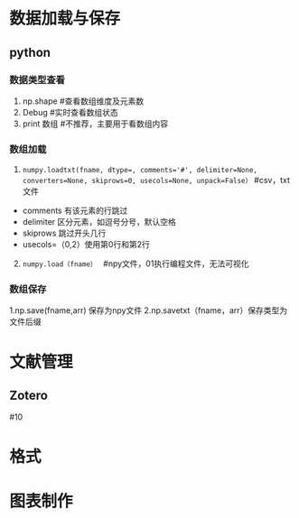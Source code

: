 # 数据加载与保存
## python
### 数据类型查看
1. np.shape #查看数组维度及元素数
2. Debug #实时查看数组状态
3. print 数组 #不推荐，主要用于看数组内容
### 数组加载
1. `numpy.loadtxt(fname, dtype=, comments='#', delimiter=None, converters=None, skiprows=0, usecols=None, unpack=False）` #csv，txt文件
- comments 有该元素的行跳过
- delimiter 区分元素，如逗号分号，默认空格
- skiprows 跳过开头几行
- usecols=（0,2）使用第0行和第2行
2. `numpy.load（fname） ` #npy文件，01执行编程文件，无法可视化
### 数组保存 
1.np.save(fname,arr)  保存为npy文件
2.np.savetxt（fname，arr）保存类型为文件后缀

# 文献管理
## Zotero
#10
## 
# 格式

# 图表制作